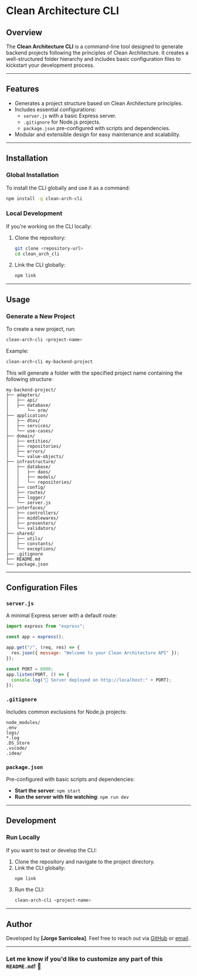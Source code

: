 # Clean Architecture CLI

## Overview

The **Clean Architecture CLI** is a command-line tool designed to generate backend projects following the principles of Clean Architecture. It creates a well-structured folder hierarchy and includes basic configuration files to kickstart your development process.

---

## Features

- Generates a project structure based on Clean Architecture principles.
- Includes essential configurations:
  - `server.js` with a basic Express server.
  - `.gitignore` for Node.js projects.
  - `package.json` pre-configured with scripts and dependencies.
- Modular and extensible design for easy maintenance and scalability.

---

## Installation

### Global Installation

To install the CLI globally and use it as a command:

```bash
npm install -g clean-arch-cli
```

### Local Development

If you're working on the CLI locally:

1. Clone the repository:
   ```bash
   git clone <repository-url>
   cd clean_arch_cli
   ```
2. Link the CLI globally:
   ```bash
   npm link
   ```

---

## Usage

### Generate a New Project

To create a new project, run:

```bash
clean-arch-cli <project-name>
```

Example:

```bash
clean-arch-cli my-backend-project
```

This will generate a folder with the specified project name containing the following structure:

```
my-backend-project/
├── adapters/
│   ├── api/
│   ├── database/
│       └── orm/
├── application/
│   ├── dtos/
│   ├── services/
│   └── use-cases/
├── domain/
│   ├── entities/
│   ├── repositories/
│   ├── errors/
│   └── value-objects/
├── infrastructure/
│   ├── database/
│   │   ├── daos/
│   │   ├── models/
│   │   └── repositories/
│   ├── config/
│   ├── routes/
│   ├── logger/
│   └── server.js
├── interfaces/
│   ├── controllers/
│   ├── middlewares/
│   ├── presenters/
│   └── validators/
├── shared/
│   ├── utils/
│   ├── constants/
│   └── exceptions/
├── .gitignore
├── README.md
└── package.json
```

---

## Configuration Files

### `server.js`

A minimal Express server with a default route:

```javascript
import express from "express";

const app = express();

app.get("/", (req, res) => {
  res.json({ message: "Welcome to your Clean Architecture API" });
});

const PORT = 8000;
app.listen(PORT, () => {
  console.log("🚀 Server deployed on http://localhost:" + PORT);
});
```

### `.gitignore`

Includes common exclusions for Node.js projects:

```
node_modules/
.env
logs/
*.log
.DS_Store
.vscode/
.idea/
```

### `package.json`

Pre-configured with basic scripts and dependencies:

- **Start the server**: `npm start`
- **Run the server with file watching**: `npm run dev`

---

## Development

### Run Locally

If you want to test or develop the CLI:

1. Clone the repository and navigate to the project directory.
2. Link the CLI globally:
   ```bash
   npm link
   ```
3. Run the CLI:
   ```bash
   clean-arch-cli <project-name>
   ```

---

## Author

Developed by **[Jorge Sarricolea]**.
Feel free to reach out via [GitHub](https://github.com/JorgeSarricolea) or [email](mailto:jjorgesarricolea18@gmail.com).

---

### Let me know if you'd like to customize any part of this `README.md`! 🎉
